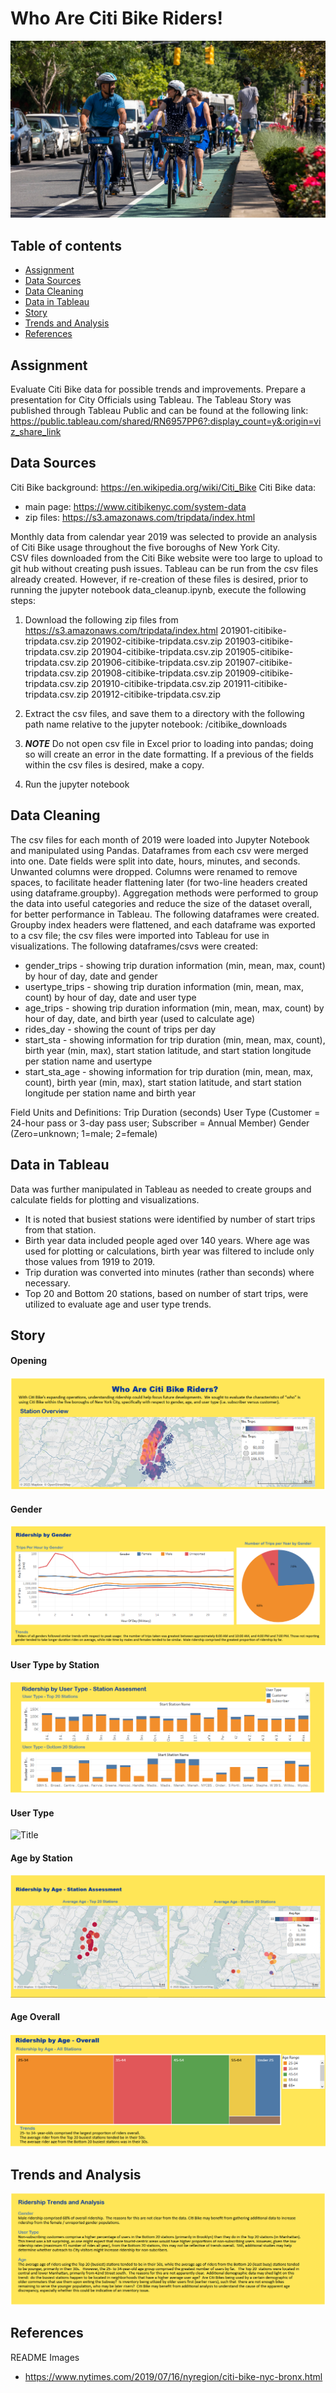 # Who Are Citi Bike Riders!

![Title](images/citibike.jpg)

## Table of contents
* [Assignment](#assignment)
* [Data Sources](#data_sources)
* [Data Cleaning](#cleaning)
* [Data in Tableau](#tableu)
* [Story](#story)
* [Trends and Analysis](#trends)
* [References](#ref)

## Assignment
Evaluate Citi Bike data for possible trends and improvements. Prepare a presentation for City Officials using Tableau.  The Tableau Story was published through Tableau Public and can be found  at the following link:   
https://public.tableau.com/shared/RN6957PP6?:display_count=y&:origin=viz_share_link  

## Data Sources
Citi Bike background: https://en.wikipedia.org/wiki/Citi_Bike
Citi Bike data: 
* main page: https://www.citibikenyc.com/system-data 
* zip files: https://s3.amazonaws.com/tripdata/index.html

Monthly data from calendar year 2019 was selected to provide an analysis of Citi Bike usage throughout the five boroughs of New York City.  
CSV files downloaded from the Citi Bike website were too large to upload to git hub without creating push issues. Tableau can be run from the csv files already
created. However, if re-creation of these files is desired, prior to running the jupyter notebook data_cleanup.ipynb, execute the following steps: 

1. Download the following zip files from https://s3.amazonaws.com/tripdata/index.html
201901-citibike-tripdata.csv.zip
201902-citibike-tripdata.csv.zip
201903-citibike-tripdata.csv.zip
201904-citibike-tripdata.csv.zip
201905-citibike-tripdata.csv.zip
201906-citibike-tripdata.csv.zip
201907-citibike-tripdata.csv.zip
201908-citibike-tripdata.csv.zip
201909-citibike-tripdata.csv.zip
201910-citibike-tripdata.csv.zip
201911-citibike-tripdata.csv.zip
201912-citibike-tripdata.csv.zip

2. Extract the csv files, and save them to a directory with the following path name relative to the jupyter notebook: 
/citibike_downloads

3. ***NOTE*** Do not open csv file in Excel prior to loading into pandas; doing so will create an error in the date formatting.
If a previous of the fields within the csv files is desired, make a copy.  

4. Run the jupyter notebook

## Data Cleaning

The csv files for each month of 2019 were loaded into Jupyter Notebook and manipulated using Pandas. Dataframes from each csv were merged into one. 
Date fields were split into date, hours, minutes, and seconds. Unwanted columns were dropped. Columns were renamed to remove spaces, to facilitate 
header flattening later (for two-line headers created using dataframe.groupby). Aggregation methods were performed to group the data into useful 
categories and reduce the size of the dataset overall, for better performance in Tableau. The following dataframes were created. Groupby index 
headers were flattened, and each dataframe was exported to a csv file; the csv files were imported into Tableau for use in visualizations. The
following dataframes/csvs were created: 
* gender_trips - showing trip duration information (min, mean, max, count) by hour of day, date and gender 
* usertype_trips - showing trip duration information (min, mean, max, count) by hour of day, date and user type
* age_trips - showing trip duration information (min, mean, max, count) by hour of day, date, and birth year (used to calculate age)
* rides_day - showing the count of trips per day
* start_sta - showing information for trip duration (min, mean, max, count), birth year (min, max), start station latitude, and start station
longitude per station name and usertype 
* start_sta_age - showing information for trip duration (min, mean, max, count), birth year (min, max), start station latitude, and start station
longitude per station name and birth year 

Field Units and Definitions:
Trip Duration (seconds)
User Type (Customer = 24-hour pass or 3-day pass user; Subscriber = Annual Member)
Gender (Zero=unknown; 1=male; 2=female)

## Data in Tableau
Data was further manipulated in Tableau as needed to create groups and calculate fields for plotting and visualizations.  
* It is noted that busiest stations were identified by number of start trips from that station.  
* Birth year data included people aged over 140 years. Where age was used for plotting or calculations, birth year was filtered to include only those values from 1919 to 2019. 
* Trip duration was converted into minutes (rather than seconds) where necessary.   
* Top 20 and Bottom 20 stations, based on number of start trips, were utilized to evaluate age and user type trends.  

## Story 

#### Opening
![Title](images/opening.png)

#### Gender 
![Title](images/gender.png)

#### User Type by Station
![Title](images/user_type_sta.png)

#### User Type 
![Title](images/user_type.png)

#### Age by Station 
![Title](images/age_stations.png)

#### Age Overall 
![Title](images/age_overall.png)

## Trends and Analysis 

![Title](images/analysis.png)

## References
README Images
* https://www.nytimes.com/2019/07/16/nyregion/citi-bike-nyc-bronx.html

